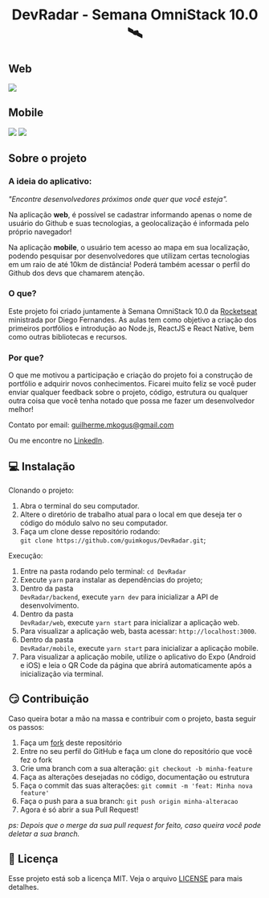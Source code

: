 <h1 align="center">DevRadar - Semana OmniStack 10.0 🛰</h1>

## Web
<img src="web/assets/main.png" />

## Mobile
<img src="mobile/assets/main.png" /> <img src="mobile/assets/profile.png" />

## Sobre o projeto
### A ideia do aplicativo:

_"Encontre desenvolvedores próximos onde quer que você esteja"._

Na aplicação __web__, é possível se cadastrar informando apenas o nome de usuário do Github e suas tecnologias, a geolocalização é informada pelo próprio navegador!

Na aplicação __mobile__, o usuário tem acesso ao mapa em sua localização, podendo pesquisar por desenvolvedores que utilizam certas tecnologias em um raio de até 10km de distância! Poderá também acessar o perfil do Github dos devs que chamarem atenção.

### O que?
Este projeto foi criado juntamente à Semana OmniStack 10.0 da <a href="https://rocketseat.com.br">Rocketseat</a> ministrada por Diego Fernandes. As aulas tem como objetivo a criação dos primeiros portfólios e introdução ao Node.js, ReactJS e React Native, bem como outras bibliotecas e recursos.

### Por que?
O que me motivou a participação e criação do projeto foi a construção de portfólio e adquirir novos conhecimentos. Ficarei muito feliz se você puder enviar qualquer feedback sobre o projeto, código, estrutura ou qualquer outra coisa que você tenha notado que possa me fazer um desenvolvedor melhor!

Contato por email: guilherme.mkogus@gmail.com

Ou me encontre no <a href="https://www.linkedin.com/in/guilherme-marques-kogus-5b1575142/">LinkedIn</a>. 


## :computer: Instalação

Clonando o projeto:

1. Abra o terminal do seu computador.
2. Altere o diretório de trabalho atual para o local em que deseja ter o código do módulo salvo no seu computador.
3. Faça um clone desse repositório rodando: <br> `git clone https://github.com/guimkogus/DevRadar.git`;

Execução:

1. Entre na pasta rodando pelo terminal: `cd DevRadar`
2. Execute `yarn` para instalar as dependências do projeto;
3. Dentro da pasta <br> `DevRadar/backend`, execute `yarn dev` para inicializar a API de desenvolvimento.
4. Dentro da pasta <br> `DevRadar/web`, execute `yarn start` para inicializar a aplicação web.
5. Para visualizar a aplicação web, basta acessar: `http://localhost:3000`.
6. Dentro da pasta <br> `DevRadar/mobile`, execute `yarn start` para inicializar a aplicação mobile.
7. Para visualizar a aplicação mobile, utilize o aplicativo do Expo (Android e iOS) e leia o QR Code da página que abrirá automaticamente após a inicialização via terminal.



## :smirk: Contribuição


Caso queira botar a mão na massa e contribuir com o projeto, basta seguir os passos:


1. Faça um <a href="https://help.github.com/pt/github/getting-started-with-github/fork-a-repo">fork</a> deste repositório
2. Entre no seu perfil do GitHub e faça um clone do repositório que você fez o fork
3. Crie uma branch com a sua alteração: `git checkout -b minha-feature`
4. Faça as alterações desejadas no código, documentação ou estrutura
5. Faça o commit das suas alterações: `git commit -m 'feat: Minha nova feature'`
6. Faça o push para a sua branch: `git push origin minha-alteracao`
7. Agora é só abrir a sua Pull Request!

_ps: Depois que o merge da sua pull request for feito, caso queira você pode deletar a sua branch._


## :memo: Licença

Esse projeto está sob a licença MIT. Veja o arquivo [LICENSE](LICENSE.md) para mais detalhes.
